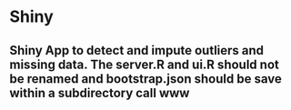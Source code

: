 # Shiny
## Shiny App to detect and impute outliers and missing data. The server.R and ui.R should not be renamed and bootstrap.json should be save within a subdirectory call www
